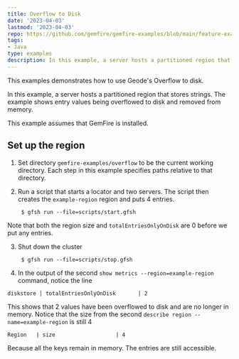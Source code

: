 ```yaml
---
title: Overflow to Disk
date: '2023-04-03'
lastmod: '2023-04-03'
repo: https://github.com/gemfire/gemfire-examples/blob/main/feature-examples/overflow
tags:
- Java
type: examples
description: In this example, a server hosts a partitioned region that stores strings. The example shows entry values being overflowed to disk and removed from memory.
---
```


This examples demonstrates how to use Geode's Overflow to disk.

In this example, a server hosts a partitioned region that stores strings.
The example shows entry values being overflowed to disk and removed from memory.

This example assumes that GemFire is installed.

## Set up the region
1. Set directory ```gemfire-examples/overflow``` to be the
   current working directory.
   Each step in this example specifies paths relative to that directory.

2. Run a script that starts a locator and two servers. The script
   then creates the ```example-region``` region and puts 4 entries.

        $ gfsh run --file=scripts/start.gfsh

Note that both the region size and `totalEntriesOnlyOnDisk` are 0 before we put any entries.

3. Shut down the cluster

        $ gfsh run --file=scripts/stop.gfsh

4. In the output of the second `show metrics --region=example-region` command, notice the line

`diskstore | totalEntriesOnlyOnDisk       | 2`

This shows that 2 values have been overflowed to disk and are no longer in memory.
Notice that the size from the second `describe region --name=example-region`
is still 4

`Region   | size                   | 4`

Because all the keys remain in memory.
The entries are still accessible.
